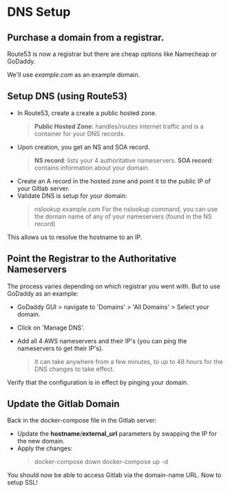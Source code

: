 # DNS Setup


## Purchase a domain from a registrar.
Route53 is now a registrar but there are cheap options like Namecheap or GoDaddy.

We'll use *example.com* as an example domain.


## Setup DNS (using Route53)
  - In Route53, create a create a public hosted zone.
      > **Public Hosted Zone**: handles/routes internet traffic and is a container for your DNS records.
  - Upon creation, you get an NS and SOA record.
      > **NS record**: lists your 4 authoritative nameservers.
      > **SOA record**: contains information about your domain.
  - Create an A record in the hosted zone and point it to the public IP of your Gitlab server.
  - Validate DNS is setup for your domain:
      > nslookup example.com <nameserver>
      > For the nslookup command, you can use the domain name of any of your nameservers (found in the NS record)

This allows us to resolve the hostname to an IP.


## Point the Registrar to the Authoritative Nameservers
The process varies depending on which registrar you went with. But to use GoDaddy as an example:
  - GoDaddy GUI > navigate to 'Domains' > 'All Domains' > Select your domain.
  - Click on 'Manage DNS'.
  - Add all 4 AWS nameservers and their IP's (you can ping the nameservers to get their IP's).

    > It can take anywhere from a few minutes, to up to 48 hours for the DNS changes to take effect.

Verify that the configuration is in effect by pinging your domain.


## Update the Gitlab Domain
Back in the docker-compose file in the Gitlab server:
  - Update the **hostname**/**external_url** parameters by swapping the IP for the new domain.
  - Apply the changes:
      > docker-compose down
      > docker-compose up -d

You should now be able to access Gitlab via the domain-name URL. Now to setup SSL!
